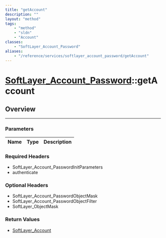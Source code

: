 ```yaml
---
title: "getAccount"
description: ""
layout: "method"
tags:
    - "method"
    - "sldn"
    - "Account"
classes:
    - "SoftLayer_Account_Password"
aliases:
    - "/reference/services/softlayer_account_password/getAccount"
---
```

# [SoftLayer_Account_Password](/reference/services/SoftLayer_Account_Password)::getAccount




## Overview 


-----

### Parameters 
|Name | Type | Description |
| --- | --- | --- |


### Required Headers
* SoftLayer_Account_PasswordInitParameters
* authenticate


### Optional Headers
* SoftLayer_Account_PasswordObjectMask
* SoftLayer_Account_PasswordObjectFilter
* SoftLayer_ObjectMask

### Return Values
* <a href='/reference/datatypes/SoftLayer_Account'>SoftLayer_Account </a>





